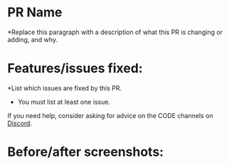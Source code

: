 # PR Name

*Replace this paragraph with a description of what this PR is changing or adding, and why. 

# Features/issues fixed:

*List which issues are fixed by this PR.

- You must list at least one issue.

If you need help, consider asking for advice on the CODE channels on [Discord].

<!-- Links -->

[Discord]: https://discord.gg/rsJJ3dqF7D

# Before/after screenshots:

